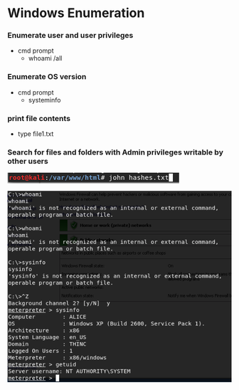 # Windows Enumeration

### Enumerate user and user privileges

* cmd prompt
  * whoami /all

### Enumerate OS version

* cmd prompt
  * systeminfo

### print file contents

* type file1.txt

### Search for files and folders with Admin privileges writable by other users

![](../../.gitbook/assets/image%20%2833%29.png)

![](../../.gitbook/assets/image%20%2829%29.png)



